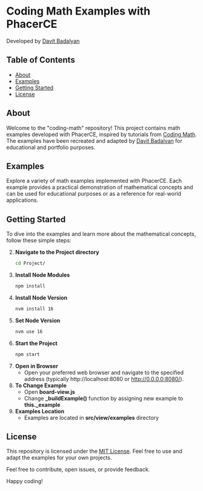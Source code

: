 # Coding Math Examples with PhacerCE

Developed by [Davit Badalyan](https://github.com/davit-badalyan)

## Table of Contents

- [About](#about)
- [Examples](#examples)
- [Getting Started](#getting-started)
- [License](#license)

## <a name="about"></a> About

Welcome to the "coding-math" repository! This project contains math examples developed with PhacerCE, inspired by tutorials from [Coding Math](https://www.youtube.com/@codingmath). The examples have been recreated and adapted by [Davit Badalyan](https://github.com/davit-badalyan) for educational and portfolio purposes.

## <a name="examples"></a> Examples

Explore a variety of math examples implemented with PhacerCE. Each example provides a practical demonstration of mathematical concepts and can be used for educational purposes or as a reference for real-world applications.

## <a name="getting-started"></a> Getting Started

To dive into the examples and learn more about the mathematical concepts, follow these simple steps:

2. **Navigate to the Project directory**
   ```bash
   cd Project/
2. **Install Node Modules**
   ```bash
   npm install
3. **Install Node Version**
   ```bash
   nvm install 16
4. **Set Node Version**
   ```bash
   nvm use 16
5. **Start the Project**
   ```bash
   npm start
6. **Open in Browser**
   - Open your preferred web browser and navigate to the specified address (typically http://localhost:8080 or http://0.0.0.0:8080/).
7. **To Change Example**
   - Open **board-view.js**
   - Change **_buildExample()** function by assigning new example to **this._example**
8. **Examples Location**
   - Examples are located in **src/view/examples** directory

## <a name="license"></a> License

This repository is licensed under the [MIT License](https://opensource.org/license/mit/). Feel free to use and adapt the examples for your own projects.

Feel free to contribute, open issues, or provide feedback.

Happy coding!
